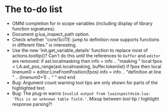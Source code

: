 # The to-do list

 * OMNI completion for in scope variables (including display of library function signatures).
 * Document g:lua_inspect_path option.
 * Check whether "core/SciTE: jump to definition now supports functions in different files." is interesting.
 * Use the new 'init.get_variable_details' function to replace most of actions.tooltip()? Can't do this until the references to `buffer` and `editor` are removed:
    if ast.localmasking then
      info = info .. "masking "
      local fpos = LA.ast_pos_range(ast.localmasking, buffer.tokenlist)
      if fpos then
        local linenum0 = editor:LineFromPosition(fpos)
        info = info .. "definition at line " .. (linenum0+1) .. " "
      end
    end
 * Bug: Argument count warning tool tips are only shown for parts of the highlighted text.
 * Bug: The plug-in warns `Invalid output from luainspect4vim.lua: 'This is an unknown table field.'`. Mixup between tool tip / highlight response parsing?!
